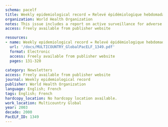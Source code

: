 ```yaml
---
schema: pacelf
title: Weekly epidemiological record = Relevé épidémiologique hebdomadaire
organization: World Health Organization
notes: This issue includes a report on active surveillance for adverse events following drug co-administration for global lymphatic filariasis elimination
access: Freely available from publisher website

resources:
- name: Weekly epidemiological record = Relevé épidémiologique hebdomadaire
  url: '/docs/MULTICOUNTRY_GlobalPacELF_1349.pdf'
  format: Electronic
  access: Freely available from publisher website
  pages: 131-320
 
category: Newsletters
access: Freely available from publisher website
journal: Weekly epidemiological record
publisher: World Health Organization
language: English; French 
tags: English; French 
hardcopy_location: No hardcopy location available.
work_location: Multicountry Global
year: 2003
decade: 2000
PacELF_ID: 1349
---
```

